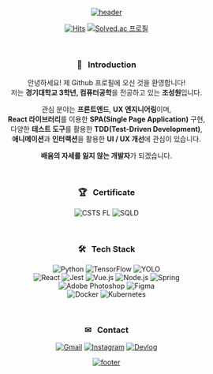 <div align=center>

[![header](https://capsule-render.vercel.app/api?type=waving&color=gradient&customColorList=12&animation=fadeIn&height=230&section=header&text=Hi!%20I'm%20Wontory.&desc=I%20am%20interested%20in%20Animations%20and%20Interactions.&fontSize=60&fontAlign=50&fontAlignY=33&descSize=20&descAlign=50&descAlignY=55)](https://github.com/wontory)
  
[![Hits](https://hits.seeyoufarm.com/api/count/incr/badge.svg?url=https%3A%2F%2Fgithub.com%2Fwontory%2Fhit-counter&count_bg=%236196FF&title_bg=%23555555&icon=github.svg&icon_color=%23E7E7E7&title=Hits&edge_flat=false)](https://github.com/wontory)
[![Solved.ac 프로필](http://mazassumnida.wtf/api/mini/generate_badge?boj=wontory)](https://solved.ac/wontory)  
  
&nbsp;  
  
### 🥰 &nbsp; Introduction
안녕하세요! 제 Github 프로필에 오신 것을 환영합니다!  
저는 **경기대학교 3학년, 컴퓨터공학**을 전공하고 있는 **조성원**입니다.  

관심 분야는 **프론트엔드**, **UX 엔지니어링**이며,  
**React 라이브러리**를 이용한 **SPA(Single Page Application)** 구현,  
다양한 **테스트 도구**를 활용한 **TDD(Test-Driven Development)**,  
**애니메이션**과 **인터랙션**을 활용한 **UI / UX 개선**에 관심이 있습니다.  

**배움의 자세를 잃지 않는 개발자**가 되겠습니다.
  
&nbsp;  
  
### 🏆 &nbsp; Certificate
![CSTS FL](https://img.shields.io/badge/CSTS%20FL-40AEF0.svg?style=for-the-badge)
![SQLD](https://img.shields.io/badge/SQLD-006600.svg?style=for-the-badge)
  
&nbsp;  
  
### 🛠︎ &nbsp; Tech Stack

![Python](https://img.shields.io/badge/Python-3776AB.svg?logo=Python&logoColor=white&style=flat)
![TensorFlow](https://img.shields.io/badge/TensorFlow-FF6F00.svg?logo=TensorFlow&logoColor=white&style=flat)
![YOLO](https://img.shields.io/badge/YOLO-00FFFF.svg?logo=YOLO&logoColor=black&style=flat)  
![React](https://img.shields.io/badge/React-61DAFB.svg?logo=React&logoColor=black&style=flat)
![Jest](https://img.shields.io/badge/Jest-C21325.svg?logo=Jest&logoColor=white&style=flat)
![Vue.js](https://img.shields.io/badge/Vue.js-4FC08D.svg?logo=Vue.js&logoColor=white&style=flat)
![Node.js](https://img.shields.io/badge/Node.js-339933.svg?logo=node.js&logoColor=white&style=flat)
![Spring](https://img.shields.io/badge/Spring-6DB33F.svg?logo=Spring&logoColor=white&style=flat)  
![Adobe Photoshop](https://img.shields.io/badge/Adobe&nbsp;Photoshop-31A8FF.svg?logo=AdobePhotoshop&logoColor=white&style=flat)
![Figma](https://img.shields.io/badge/Figma-F24E1E.svg?logo=Figma&logoColor=white&style=flat)  
![Docker](https://img.shields.io/badge/Docker-2496ED.svg?logo=Docker&logoColor=white&style=flat)
![Kubernetes](https://img.shields.io/badge/Kubernetes-326CE5.svg?logo=Kubernetes&logoColor=white&style=flat)  
  
&nbsp;  
  
### ✉ &nbsp; Contact
[![Gmail](https://img.shields.io/badge/Gmail-EA4335?style=flat&logo=Gmail&logoColor=white)](mailto:devwontory@gmail.com)
[![Instagram](https://img.shields.io/badge/Instagram-E4405F?style=flat&logo=instagram&logoColor=white)](https://www.instagram.com/jo_saeng/)
[![Devlog](https://img.shields.io/badge/Devlog-FF4088?style=flat&logo=hugo&logoColor=white)](https://wontory.github.io/profile/)

[![footer](https://capsule-render.vercel.app/api?type=waving&color=gradient&customColorList=12&animation=fadeIn&section=footer)](https://github.com/wontory)
  
</div>
